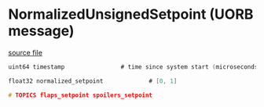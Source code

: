 # NormalizedUnsignedSetpoint (UORB message)



[source file](https://github.com/PX4/PX4-Autopilot/blob/release/1.14/msg/NormalizedUnsignedSetpoint.msg)

```c
uint64 timestamp        		# time since system start (microseconds)

float32 normalized_setpoint          	# [0, 1]

# TOPICS flaps_setpoint spoilers_setpoint

```
